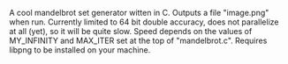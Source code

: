 A cool mandelbrot set generator witten in C.
Outputs a file "image.png" when run.
Currently limited to 64 bit double accuracy,
does not parallelize at all (yet), so it will be quite slow.
Speed depends on the values of
MY\_INFINITY and MAX\_ITER
set at the top of "mandelbrot.c".
Requires libpng to be installed on your machine.
